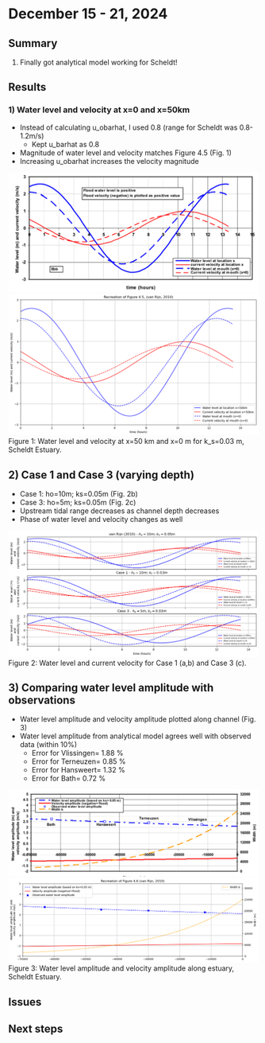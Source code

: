 # December 15 - 21, 2024

## Summary
1) Finally got analytical model working for Scheldt!

## Results
### 1) Water level and velocity at x=0 and x=50km
- Instead of calculating u_obarhat, I used 0.8 (range for Scheldt was 0.8-1.2m/s)
	- Kept u_barhat as 0.8
- Magnitude of water level and velocity matches Figure 4.5 (Fig. 1)
- Increasing u_obarhat increases the velocity magnitude

![Fig4.5copy](../Figures/120524meeting/vanRijn2010Fig45.png)<br>
![Fig4.5](../Figures/121924meeting/vanRijn2010_fig45.png)<br>
Figure 1: Water level and velocity at x=50 km and x=0 m for k_s=0.03 m, Scheldt Estuary.

## 2) Case 1 and Case 3 (varying depth)
- Case 1: ho=10m; ks=0.05m (Fig. 2b)
- Case 3: ho=5m; ks=0.05m (Fig. 2c)
- Upstream tidal range decreases as channel depth decreases 
- Phase of water level and velocity changes as well

![Case1,3](../Figures/121924meeting/vanRijn2010_case1_case3.png)<br>
Figure 2: Water level and current velocity for Case 1 (a,b) and Case 3 (c).

## 3) Comparing water level amplitude with observations
- Water level amplitude and velocity amplitude plotted along channel (Fig. 3)
- Water level amplitude from analytical model agrees well with observed data (within 10%)
	- Error for Vlissingen= 1.88 %
	- Error for Terneuzen= 0.85 %
	- Error for Hansweert= 1.32 %
	- Error for Bath= 0.72 %

![Fig4.6copy](../Figures/120524meeting/vanRijn2010Fig46.png)<br>
![Fig4.6](../Figures/121924meeting/vanRijn2010_fig46.png)<br>
Figure 3: Water level amplitude and velocity amplitude along estuary, Scheldt Estuary.


## Issues


## Next steps

